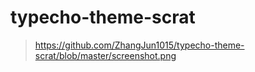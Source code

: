 # typecho-theme-scrat
>https://github.com/ZhangJun1015/typecho-theme-scrat/blob/master/screenshot.png
